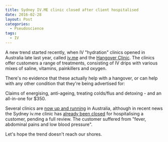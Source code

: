 ```yaml
---
title: Sydney IV.ME clinic closed after client hospitalised
date: 2016-02-28
layout: Post
categories:
  - Pseudoscience
tags:
  - IV
---
```


A new trend started recently, when IV "hydration" clinics opened in Australia late last year, called [iv.me](http://www.ivmeaustralia.com.au/) and the [Hangover Clinic](http://www.hangover.clinic/). The clinics offer customers a range of treatments, consisting of IV drips with various mixes of saline, vitamins, painkillers and oxygen.

<!-- more -->

There's no evidence that these actually help with a hangover, or can help with any other condition that they're being advertised for:

Claims of energising, anti-ageing, treating colds/flus and detoxing - and an all-in-one for $350.

Several clinics are [now up and running](http://www.news.com.au/lifestyle/health/health-problems/the-hangover-clinic-prepares-to-open-up-in-sydney/news-story/590c272ae8900c58b348a33e24c2d192) in Australia, although in recent news the Sydney iv.me clinic has [already been closed](http://www.stuff.co.nz/world/australia/77346037/Sydney-IV-ME-clinic-closed-after-client-hospitalised) for hospitalising a customer, pending a full review. The customer suffered from "fever, abdominal pains and low blood pressure".

Let's hope the trend doesn't reach our shores.
